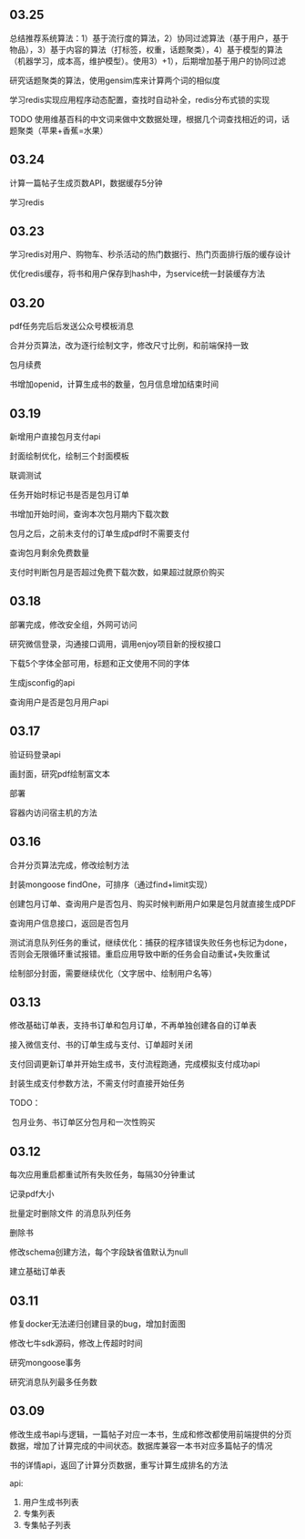## 03.25

总结推荐系统算法：1）基于流行度的算法，2）协同过滤算法（基于用户，基于物品），3）基于内容的算法（打标签，权重，话题聚类），4）基于模型的算法（机器学习，成本高，维护模型）。使用3）+1），后期增加基于用户的协同过滤

研究话题聚类的算法，使用gensim库来计算两个词的相似度

学习redis实现应用程序动态配置，查找时自动补全，redis分布式锁的实现

TODO 使用维基百科的中文词来做中文数据处理，根据几个词查找相近的词，话题聚类（苹果+香蕉=水果）

## 03.24

计算一篇帖子生成页数API，数据缓存5分钟

学习redis

## 03.23

学习redis对用户、购物车、秒杀活动的热门数据行、热门页面排行版的缓存设计

优化redis缓存，将书和用户保存到hash中，为service统一封装缓存方法

## 03.20

pdf任务完后后发送公众号模板消息

合并分页算法，改为逐行绘制文字，修改尺寸比例，和前端保持一致

包月续费

书增加openid，计算生成书的数量，包月信息增加结束时间

## 03.19

新增用户直接包月支付api

封面绘制优化，绘制三个封面模板

联调测试

任务开始时标记书是否是包月订单

书增加开始时间，查询本次包月期内下载次数

包月之后，之前未支付的订单生成pdf时不需要支付

查询包月剩余免费数量

支付时判断包月是否超过免费下载次数，如果超过就原价购买

## 03.18

部署完成，修改安全组，外网可访问

研究微信登录，沟通接口调用，调用enjoy项目新的授权接口

下载5个字体全部可用，标题和正文使用不同的字体

生成jsconfig的api

查询用户是否是包月用户api

## 03.17

验证码登录api

画封面，研究pdf绘制富文本

部署

容器内访问宿主机的方法

## 03.16

合并分页算法完成，修改绘制方法

封装mongoose findOne，可排序（通过find+limit实现）

创建包月订单、查询用户是否包月、购买时候判断用户如果是包月就直接生成PDF

查询用户信息接口，返回是否包月

测试消息队列任务的重试，继续优化：捕获的程序错误失败任务也标记为done，否则会无限循环重试报错。重启应用导致中断的任务会自动重试+失败重试

绘制部分封面，需要继续优化（文字居中、绘制用户名等）

## 03.13

修改基础订单表，支持书订单和包月订单，不再单独创建各自的订单表

接入微信支付、书的订单生成与支付、订单超时关闭

支付回调更新订单并开始生成书，支付流程跑通，完成模拟支付成功api

封装生成支付参数方法，不需支付时直接开始任务

TODO：

​	包月业务、书订单区分包月和一次性购买

## 03.12

每次应用重启都重试所有失败任务，每隔30分钟重试

记录pdf大小

批量定时删除文件 的消息队列任务

删除书

修改schema创建方法，每个字段缺省值默认为null

建立基础订单表

## 03.11

修复docker无法递归创建目录的bug，增加封面图

修改七牛sdk源码，修改上传超时时间

研究mongoose事务

研究消息队列最多任务数

## 03.09

修改生成书api与逻辑，一篇帖子对应一本书，生成和修改都使用前端提供的分页数据，增加了计算完成的中间状态。数据库兼容一本书对应多篇帖子的情况

书的详情api，返回了计算分页数据，重写计算生成排名的方法

api:

1. 用户生成书列表
2. 专集列表
3. 专集帖子列表

